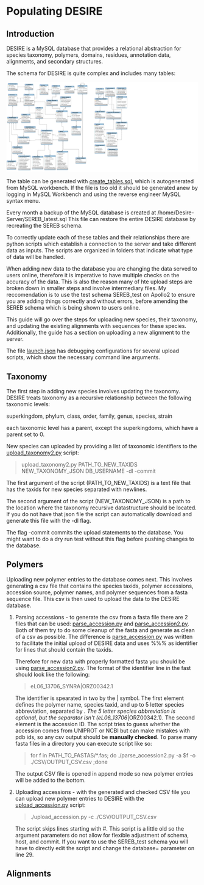 # Populating DESIRE

## Introduction

DESIRE is a MySQL database that provides a relational abstraction for species taxonomy, polymers, domains, residues, annotation data, alignments, and secondary structures.

The schema for DESIRE is quite complex and includes many tables:

![DESIRE schema](./DESIRE_schema.svg)

The table can be generated with [create_tables.sql](./create_tables.sql), which is autogenerated from MySQL workbench. If the file is too old it should be generated anew by logging in MySQL Workbench and using the reverse engineer MySQL syntax menu.

Every month a backup of the MySQL database is created at /home/Desire-Server/SEREB_latest.sql This file can restore the entire DESIRE database by recreating the SEREB schema.

To correctly update each of these tables and their relationships there are python scripts which establish a connection to the server and take different data as inputs. The scripts are organized in folders that indicate what type of data will be handled.

When adding new data to the database you are changing the data served to users online, therefore it is imperative to have multiple checks on the accuracy of the data. This is also the reason many of hte upload steps are broken down in smaller steps and involve intermediary files. My reccomendation is to use the test schema SEREB_test on Apollo2 to ensure you are adding things correctly and without errors, before amending the SEREB schema which is being shown to users online.

This guide will go over the steps for uploading new species, their taxonomy, and updating the existing alignments with sequences for these species. Additionally, the guide has a section on uploading a new alignment to the server.

The file [launch.json](../.vscode/launch.json) has debugging configurations for several upload scripts, which show the necessary command line arguments.

## Taxonomy

The first step in adding new species involves updating the taxonomy. DESIRE treats taxonomy as a recursive relationship between the following taxonomic levels:

superkingdom, phylum, class, order, family, genus, species, strain

each taxonomic level has a parent, except the superkingdoms, which have a parent set to 0.

New species can uploaded by providing a list of taxonomic identifiers to the [upload_taxonomy2.py](./Phylogeny/upload_taxonomy2.py) script:

> upload_taxonomy2.py PATH_TO_NEW_TAXIDS NEW_TAXONOMY_JSON DB_USERNAME -dl -commit

The first argument of the script (PATH_TO_NEW_TAXIDS) is a text file that has the taxids for new species separated with newlines.

The second argument of the script (NEW_TAXONOMY_JSON) is a path to the location where the taxonomy recursive datastructure should be located. If you do not have that json file the script can automatically download and generate this file with the -dl flag.

The flag -commit commits the upload statements to the database. You might want to do a dry run test without this flag before pushing changes to the database.

## Polymers

Uploading new polymer entries to the database comes next. This involves generating a csv file that contains the species taxids, polymer accessions, accession source, polymer names, and polymer sequences from a fasta sequence file. This csv is then used to upload the data to the DESIRE database.

1. Parsing accessions - to generate the csv from a fasta file there are 2 files that can be used: [parse_accession.py](./Polymers/parse_accession.py) and [parse_accession2.py](./Polymers/parse_accession2.py). Both of them try to do some cleanup of the fasta and generate as clean of a csv as possible. The difference is [parse_accession.py](./Polymers/parse_accession.py) was written to facilitate the initial upload of DESIRE data and uses %%% as identifier for lines that should contain the taxids.

	Therefore for new data with properly formatted fasta you should be using [parse_accession2.py](./Polymers/parse_accession2.py). The format of the identifier line in the fast should look like the following:

	> eL06_13706_SYNRA|ORZ00342.1

	The identifier is spearated in two by the | symbol. The first element defines the polymer name, species taxid, and up to 5 letter species abbreviation, separated by _. The 5 letter species abbreviation is optional, but the separator isn't (eL06_13706_|ORZ00342.1). The second element is the accession ID. The script tries to guess whether the accession comes from UNIPROT or NCBI but can make mistakes with pdb ids, so any csv output should be **manually checked**. To parse many fasta files in a directory you can execute script like so:

	> for f in PATH_TO_FASTAS/*.fas; do ./parse_accession2.py -a $f -o ./CSV/OUTPUT_CSV.csv ;done

	The output CSV file is opened in append mode so new polymer entries will be added to the bottom.

2. Uploading accessions - with the generated and checked CSV file you can upload new polymer entries to DESIRE with the [upload_accession.py](./Polymers/upload_accession.py) script:

	>./upload_accession.py -c ./CSV/OUTPUT_CSV.csv

	The script skips lines starting with #.
	This script is a little old so the argument parameters do not allow for flexible adjustment of schema, host, and commit. If you want to use the SEREB_test schema you will have to directly edit the script and change the database= parameter on line 29.

## Alignments

